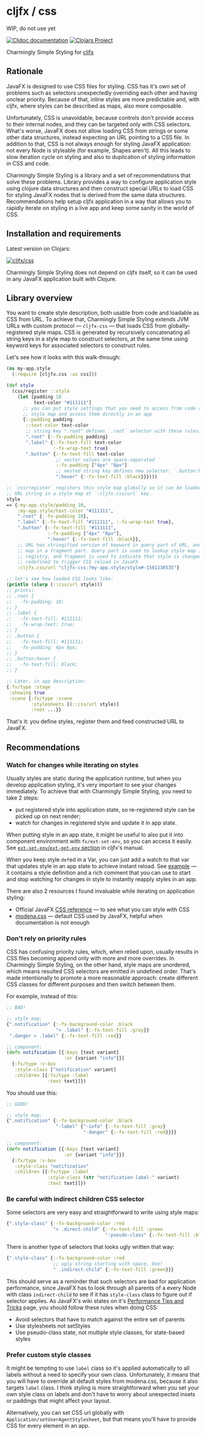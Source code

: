 # cljfx / css

WIP, do not use yet

[![Cljdoc documentation](https://cljdoc.org/badge/cljfx/css)](https://cljdoc.org/jump/release/cljfx/css) 
[![Clojars Project](https://img.shields.io/clojars/v/cljfx/css.svg)](https://clojars.org/cljfx/css)

Charmingly Simple Styling for [cljfx](https://github.com/cljfx/cljfx)

## Rationale

JavaFX is designed to use CSS files for styling. CSS has it's own set of problems such as 
selectors unexpectedly overriding each other and having unclear priority. Because of that, 
inline styles are more predictable and, with cljfx, where styles can be described as maps, 
also more composable.

Unfortunately, CSS is unavoidable, because controls don't provide access to their internal 
nodes, and they can be targeted only with CSS selectors. What's worse, JavaFX does not 
allow loading CSS from strings or some other data structures, instead expecting an URL 
pointing to a CSS file. In addition to that, CSS is not always enough for styling JavaFX 
application: not every Node is styleable (for example, Shapes aren't). All this leads to
slow iteration cycle on styling and also to duplication of styling information in CSS and 
code.

Charmingly Simple Styling is a library and a set of recommendations that solve these 
problems. Library provides a way to configure application style using clojure data 
structures and then construct special URLs to load CSS for styling JavaFX nodes that is 
derived from the same data structures. Recommendations help setup cljfx application in 
a way that allows you to rapidly iterate on styling in a live app and keep some sanity in 
the world of CSS.

## Installation and requirements

Latest version on Clojars:

[![cljfx/css](https://clojars.org/cljfx/css/latest-version.svg)](https://clojars.org/cljfx/css)

Charmingly Simple Styling does not depend on cljfx itself, so it can be used in any JavaFX
application built with Clojure.

## Library overview

You want to create style description, both usable from code and loadable as CSS from URL. 
To achieve that, Charmingly Simple Styling extends JVM URLs with custom protocol — 
`cljfx-css` — that loads CSS from globally-registered style maps. CSS is generated by 
recursively concatenating all string keys in a style map to construct selectors, at the
same time using keyword keys for associated selectors to construct rules.  

Let's see how it looks with this walk-through:
```clj
(ns my-app.style
  (:require [cljfx.css :as css]))

(def style
  (css/register ::style
    (let [padding 10
          text-color "#111111"]
      ;; you can put style settings that you need to access from code at keyword keys in a
      ;; style map and access them directly in an app
      {::padding padding
       ::text-color text-color
       ;; string key ".root" defines `.root` selector with these rules: `-fx-padding: 10;`
       ".root" {:-fx-padding padding}
       ".label" {:-fx-text-fill text-color
                 :-fx-wrap-text true}
       ".button" {:-fx-text-fill text-color
                  ;; vector values are space-separated
                  :-fx-padding ["4px" "8px"]
                  ;; nested string key defines new selector: `.button:hover`
                  ":hover" {:-fx-text-fill :black}}})))

;; `css/register` registers this style map globally so it can be loaded by URL, and puts
;; URL string in a style map at `:cljfx.css/url` key.
style
=> {:my-app.style/padding 10,
    :my-app.style/text-color "#111111",
    ".root" {:-fx-padding 10},
    ".label" {:-fx-text-fill "#111111", :-fx-wrap-text true},
    ".button" {:-fx-text-fill "#111111",
               :-fx-padding ["4px" "8px"],
               ":hover" {:-fx-text-fill :black}},
    ;; URL has stringified version of keyword in query part of URL, and a hash of a style 
    ;; map in a fragment part. Query part is used to lookup style map in a global 
    ;; registry, and fragment is used to indicate that style is changed when it's 
    ;; redefined to trigger CSS reload in JavaFX
    :cljfx.css/url "cljfx-css:?my-app.style/style#-1561130535"}

;; let's see how loaded CSS looks like:
(println (slurp (::css/url style)))
;; prints:
;; .root {
;;   -fx-padding: 10;
;; }
;; .label {
;;   -fx-text-fill: #111111;
;;   -fx-wrap-text: true;
;; }
;; .button {
;;   -fx-text-fill: #111111;
;;   -fx-padding: 4px 8px;
;; }
;; .button:hover {
;;   -fx-text-fill: black;
;; }

;; Later, in app description:
{:fx/type :stage
 :showing true 
 :scene {:fx/type :scene
         :stylesheets [(::css/url style)]
         :root ...}}
```

That's it: you define styles, register them and feed constructed URL to JavaFX. 

## Recommendations

### Watch for changes while iterating on styles

Usually styles are static during the application runtime, but when you develop application
styling, it's very important to see your changes immediately. To achieve that with 
Charmingly Simple Styling, you need to take 2 steps:
- put registered style into application state, so re-registered style can be picked up on
  next render;
- watch for changes in registered style and update it in app state.

When putting style in an app state, it might be useful to also put it into component 
environment with `fx/ext-set-env`, so you can access it easily. See 
[`ext-set-env`/`ext-get-env` section](https://github.com/cljfx/cljfx#extending-cljfx) in 
cljfx's manual. 

When you keep style `def`ed in a Var, you can just add a watch to that var that updates
style in an app state to achieve instant reload. 
See [example](examples/e01_instant_restyling.clj) — it contains a style definition and 
a rich comment that you can use to start and stop watching for changes in style to 
instantly reapply styles in an app.  

There are also 2 resources I found invaluable while iterating on application styling:
- Official JavaFX [CSS reference](https://openjfx.io/javadoc/12/javafx.graphics/javafx/scene/doc-files/cssref.html) —
  to see what you can style with CSS
- [modena.css](https://gist.github.com/maxd/63691840fc372f22f470) — default CSS used by 
  JavaFX, helpful when documentation is not enough

### Don't rely on priority rules

CSS has confusing priority rules, which, when relied upon, usually results in CSS files 
becoming append only with more and more overrides. In Charmingly Simple Styling, on the 
other hand, style maps are unordered, which means resulted CSS selectors are emitted in 
undefined order. That's made intentionally to promote a more reasonable approach: create 
different CSS classes for different purposes and then switch between them.

For example, instead of this:
```clojure
;; BAD!

;; style map:
{".notification" {:-fx-background-color :black
                  "> .label" {:-fx-text-fill :gray}}
 ".danger > .label" {:-fx-text-fill :red}}

;; component:
(defn notification [{:keys [text variant]
                     :or {variant "info"}}]
  {:fx/type :v-box
   :style-class ["notification" variant]
   :children [{:fx/type :label 
               :text text}]})
```
You should use this:
```clojure
;; GOOD!

;; style map:
{".notification" {:-fx-background-color :black
                  "-label" {"-info" {:-fx-text-fill :gray}
                            "-danger" {:-fx-text-fill :red}}}}

;; component:
(defn notification [{:keys [text variant]
                     :or {variant "info"}}]
  {:fx/type :v-box
   :style-class "notification"
   :children [{:fx/type :label
               :style-class (str "notification-label-" variant)
               :text text}]})
```

### Be careful with indirect children CSS selector

Some selectors are very easy and straightforward to write using style maps:
```clojure
{".style-class" {:-fx-background-color :red
                 "> .direct-child" {:-fx-text-fill :green
                                    ":pseudo-class" {:-fx-text-fill :blue}}}}
```
There is another type of selectors that looks ugly written that way:
```clojure
{".style-class" {:-fx-background-color :red 
                 ;; ugly string starting with space, boo!
                 " .indirect-child" {:-fx-text-fill :green}}}
```
This should serve as a reminder that such selectors are bad for application performance,
since JavaFX has to look through all parents of a every Node with class `indirect-child`
to see if it has `style-class` class to figure out if selector applies. As JavaFX's wiki 
states on it's [Performance Tips and Tricks](https://wiki.openjdk.java.net/display/OpenJFX/Performance+Tips+and+Tricks) 
page, you should follow these rules when doing CSS:
- Avoid selectors that have to match against the entire set of parents
- Use stylesheets not setStyles
- Use pseudo-class state, not multiple style classes, for state-based styles

### Prefer custom style classes

It might be tempting to use `label` class so it's applied automatically to all labels 
without a need to specify your own class. Unfortunately, it means that you will have to 
override all default styles from modena.css, because it also targets `label` class. I 
think styling is more straightforward when you set your own style class on labels and 
don't have to worry about unexpected insets or paddings that might affect your layout.

Alternatively, you can set CSS url globally with `Application/setUserAgentStylesheet`, but 
that means you'll have to provide CSS for every element in an app. 
